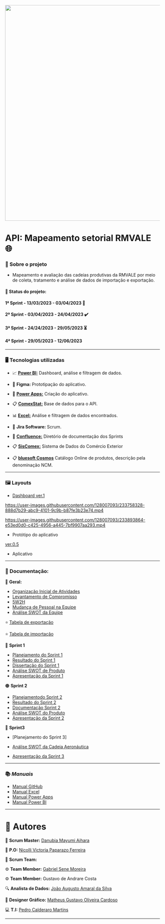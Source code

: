 <div align="center">
 <img src="https://github.com/Log-Inovation/Mapeamento-Setorial-RMVALE/assets/128007093/67322dc7-e39f-41b8-b098-523269e22484.jpg" width="700px" />
</div>


# API: Mapeamento setorial RMVALE :globe_with_meridians:

### :mag_right: Sobre o projeto
- Mapeamento e avaliação das cadeias produtivas da RMVALE por meio de coleta, tratamento e análise de dados de importação e exportação.

#### :date: **Status do projeto:**

#### 1ª Sprint - 13/03/2023 - 03/04/2023 :100:

#### 2ª Sprint - 03/04/2023 - 24/04/2023 :heavy_check_mark:

#### 3ª Sprint - 24/24/2023 - 29/05/2023 :hourglass_flowing_sand: 

#### 4ª Sprint - 29/05/2023 - 12/06/2023

----------------------------------------------------

### :desktop_computer: Tecnologias utilizadas
- :chart_with_upwards_trend:  [**Power BI:**](https://app.powerbi.com) Dashboard, análise e filtragem de dados.  

- :wrench: **Figma:** Prototipação do aplicativo.

- :calling: [**Power Apps:**](https://make.powerapps.com) Criação do aplicativo. 

- :clipboard: [**ComexStat:**](http://comexstat.mdic.gov.br/en/home) Base de dados para o API. 

- :bar_chart: [**Excel:**](https://www.microsoft365.com/launch/excel?auth=2) Análise e filtragem de dados encontrados.

- :memo: **Jira Software:** Scrum.

- 📕 [**Confluence:**](https://loginovation2.atlassian.net/wiki/spaces/LI/overview?homepageId=786629) Diretório de documentação dos Sprints

- :clipboard: [**SisComex:**](https://portalunico.siscomex.gov.br/portal/) Sistema de Dados do Comércio Exterior

- 📋 [**bluesoft Cosmos**](https://cosmos.bluesoft.com.br/ncms) Catálogo Online de produtos, descrição pela denominação NCM.

----------------------------------------------

### :framed_picture: Layouts
- [Dashboard ver.1](https://fatecspgov.sharepoint.com/:u:/r/sites/G2-LOGPIIN-20231/Shared%20Documents/General/Sprint%201/MAPA2.0.pbix?csf=1&web=1&e=BWIjuy)




https://user-images.githubusercontent.com/128007093/233758328-888d7b29-abc9-4101-9c9b-b87fe3b23e74.mp4




https://user-images.githubusercontent.com/128007093/233893864-e53ed0d0-c425-4956-a445-7bf9907aa293.mp4




- Protótipo do aplicativo



[ver.0.5](https://user-images.githubusercontent.com/128007093/233906599-4aa1fecf-8bde-4de8-9efc-6c5b9f257f76.mp4)


- Aplicativo

--------------------------------------

### :bookmark_tabs: Documentação:

:large_blue_diamond: **Geral:**

- [Organização Inicial de Atividades](https://github.com/Log-Inovation/Mapeamento-Setorial-RMVALE/files/11300231/Organizacao.Inicial.de.Atividades.pdf)
- [Levantamento de Compromisso](https://github.com/Log-Inovation/Mapeamento-Setorial-RMVALE/files/11300236/Levantamento.de.Compromisso.pdf)
- [5W2H](https://github.com/Log-Inovation/Mapeamento-Setorial-RMVALE/files/11300243/5W2H.pdf)
- [Mudança de Pessoal na Equipe](https://github.com/Log-Inovation/Mapeamento-Setorial-RMVALE/files/11300258/Mudanca.de.Pessoal.na.Equipe.pdf)
- [Análise SWOT da Equipe](https://github.com/Log-Inovation/Mapeamento-Setorial-RMVALE/files/11300267/Analise.SWOT.da.Equipe.pdf)

:star: [Tabela de exportação](http://comexstat.mdic.gov.br/pt/municipio/79521)

:star: [Tabela de importação](http://comexstat.mdic.gov.br/pt/municipio/79520)

:large_blue_circle: **Sprint 1**

- [Planejamento do Sprint 1](https://github.com/Log-Inovation/Mapeamento-Setorial-RMVALE/files/11301053/Planejamento.do.Sprint.1.pdf)
- [Resultado do Sprint 1](https://github.com/Log-Inovation/Mapeamento-Setorial-RMVALE/files/11301138/Resultado.do.Sprint.1.pdf)
- [Dissertação do Sprint 1](https://github.com/Log-Inovation/Mapeamento-Setorial-RMVALE/files/11305592/Dissertacao.do.Sprint.1.pdf)
- [Análise SWOT de Produto](https://github.com/Log-Inovation/Mapeamento-Setorial-RMVALE/files/11300270/Analise.SWOT.de.Produto.pdf)
- [Apresentação da Sprint 1](https://github.com/Log-Inovation/Mapeamento-Setorial-RMVALE/files/11319810/Apresentacao.da.Sprint.1.pdf)



:orange_circle: **Sprint 2**

- [Planejamentodo Sprint 2](https://github.com/Log-Inovation/Mapeamento-Setorial-RMVALE/files/11306722/Planejamentodo.Sprint.2.pdf)
- [Resultado do Sprint 2](https://github.com/Log-Inovation/Mapeamento-Setorial-RMVALE/files/11583975/LI-Resultado.do.Sprint.2-280523-074041.pdf)
- [Documentação Sprint 2](https://github.com/Log-Inovation/Mapeamento-Setorial-RMVALE/files/11583995/Documentacao.Sprint.2.pdf)
- [Análise SWOT do Produto](https://github.com/Log-Inovation/Mapeamento-Setorial-RMVALE/files/11306770/Analise.SWOT.do.Produto.pdf)
- [Apresentação da Sprint 2](https://view.genial.ly/642993d0ed6fee001116744f/interactive-image-basic-interactive-image)



:red_circle: **Sprint3**

- [Planejamento do Sprint 3]
- [Análise SWOT da Cadeia Aeronáutica](https://github.com/Log-Inovation/Mapeamento-Setorial-RMVALE/files/11584003/SWOT.da.Cadeia.Produtiva.Aeronautica.-.Log.Inovation.-.Confluence.pdf)

- [Apresentação da Sprint 3](https://view.genial.ly/642993d0ed6fee001116744f/interactive-image-basic-interactive-image)
----------------------------------------------------
### :books: *Manuais*

- [Manual GitHub](https://github.com/Log-Inovation/Mapeamento-Setorial-RMVALE/files/11580236/Manual.GitHub.docx)
- [Manual Excel](https://github.com/Log-Inovation/Mapeamento-Setorial-RMVALE/files/11521176/Manual.Excel.pdf)
- [Manual Power Apps](https://github.com/Log-Inovation/Mapeamento-Setorial-RMVALE/files/11580240/Manual.Power.Apps.docx)
- [Manual Power BI](https://github.com/Log-Inovation/Mapeamento-Setorial-RMVALE/files/11584049/Manual.do.Power.BI.pdf)

----------------------------------------------------
# :office: Autores
:drum: **Scrum Master:** [Danubia Mayumi Aihara](https://www.linkedin.com/in/danubia-mayumi-aihara-74332326b/)

:key: **P.O:** [Nicolli Victoria Paparazo Ferreira](https://www.linkedin.com/in/nicolli-paparazo-b6a360261/)

:busts_in_silhouette:	**Scrum Team:**

:gear: **Team Member:** [Gabriel Sene Moreira](https://www.linkedin.com/in/gabriel-sene-moreira-80b339232)

:gear: **Team Member:** Gustavo de Andrare Costa

:mag: **Analista de Dados:** [João Augusto Amaral da Silva](https://www.linkedin.com/in/jo%C3%A3o-augusto-4114b0214)

:art: **Designer Gráfico:** [Matheus Gustavo Oliveira Cardoso](https://www.linkedin.com/in/theuscards)

:computer: **T.I:** [Pedro Calderaro Martins](https://www.linkedin.com/in/pedro-calderaro-175462262/)

----------------------------------------------------
 
